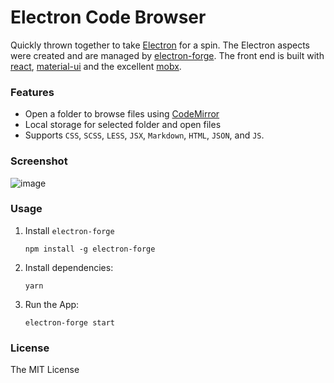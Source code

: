 # Electron Code Browser

Quickly thrown together to take [Electron](https://electronjs.org) for a spin. The Electron aspects were
 created and are managed by [electron-forge](https://electronforge.io/). The front end is built with 
 [react](https://reactjs.org/), [material-ui](http://www.material-ui.com) and the excellent [mobx](https://mobx.js.org/).

### Features

* Open a folder to browse files using [CodeMirror](https://codemirror.net/)
* Local storage for selected folder and open files
* Supports `CSS`, `SCSS`, `LESS`, `JSX`, `Markdown`, `HTML`, `JSON`, and `JS`.

### Screenshot

![image](https://user-images.githubusercontent.com/1144477/38764185-0c1c7ea8-3f78-11e8-8ff9-2fa5b7daa615.png)

### Usage

1. Install `electron-forge`

    ```shell
    npm install -g electron-forge
    ```

2. Install dependencies:

    ```shell
    yarn
    ```

3. Run the App:

    ```shell
    electron-forge start
    ```

### License

The MIT License
